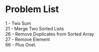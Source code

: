 # Problem List
1 - Two Sum\
21 - Merge Two Sorted Lists\
26 - Remove Duplicates from Sorted Array\
27 - Remove Element\
66 - Plus One\